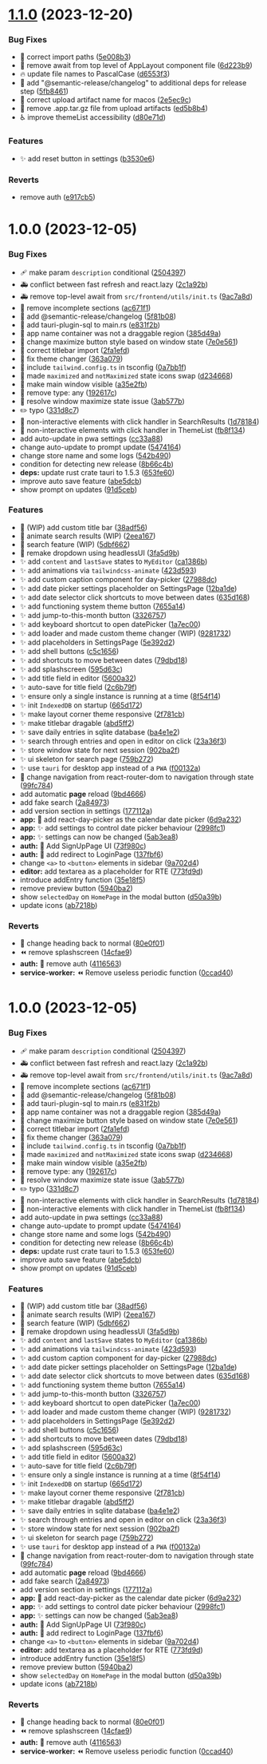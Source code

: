 # [1.1.0](https://github.com/knownasnaffy/inner-ink/compare/v1.0.0...v1.1.0) (2023-12-20)


### Bug Fixes

* :bug: correct import paths ([5e008b3](https://github.com/knownasnaffy/inner-ink/commit/5e008b36ded15e5209983779ca59f380699a50cc))
* :bug: remove await from top level of AppLayout component file ([6d223b9](https://github.com/knownasnaffy/inner-ink/commit/6d223b9de4345478a5f693320e8a5622a97b7bce))
* :fire: update file names to PascalCase ([d6553f3](https://github.com/knownasnaffy/inner-ink/commit/d6553f3b5558c242396942cbb4c050467499190c))
* :green_heart: add "@semantic-release/changelog" to additional deps for release step ([5fb8461](https://github.com/knownasnaffy/inner-ink/commit/5fb8461bf4e89a4e830b0e10946712df45a35b88))
* :green_heart: correct upload artifact name for macos ([2e5ec9c](https://github.com/knownasnaffy/inner-ink/commit/2e5ec9cc41ee950031e67399c1ce417051ab97a9))
* :green_heart: remove .app.tar.gz file from upload artifacts ([ed5b8b4](https://github.com/knownasnaffy/inner-ink/commit/ed5b8b4843f3b76033808a92b149cd4a6deb52cf))
* :wheelchair: improve themeList accessibility ([d80e71d](https://github.com/knownasnaffy/inner-ink/commit/d80e71d3c47d97d525ce127c7b9c11e88d5e293f))


### Features

* :sparkles: add reset button in settings ([b3530e6](https://github.com/knownasnaffy/inner-ink/commit/b3530e6e2a9a31d5efe06a1d73a1cb85ea18c04b))


### Reverts

* remove auth ([e917cb5](https://github.com/knownasnaffy/inner-ink/commit/e917cb5fc578fd42699b3a39504e9faab1cab68e))

# 1.0.0 (2023-12-05)


### Bug Fixes

* :adhesive_bandage: make param `description` conditional ([2504397](https://github.com/knownasnaffy/inner-ink/commit/25043976ebfdebe8abb149cafa3f7fff7c5e278d))
* :ambulance: conflict between fast refresh and react.lazy ([2c1a92b](https://github.com/knownasnaffy/inner-ink/commit/2c1a92be4a4f29867ac15e821b8540293d9ec77f))
* :ambulance: remove top-level await from `src/frontend/utils/init.ts` ([9ac7a8d](https://github.com/knownasnaffy/inner-ink/commit/9ac7a8d91e67acd82844e5492677f327b1ccdfc1))
* :art: remove incomplete sections ([ac671f1](https://github.com/knownasnaffy/inner-ink/commit/ac671f1050443203ed4097752dae8ba8fa891c91))
* :bug: add @semantic-release/changelog ([5f81b08](https://github.com/knownasnaffy/inner-ink/commit/5f81b082ab08e22bb6acabe6bc237ef11ce2e9cc))
* :bug: add tauri-plugin-sql to main.rs ([e831f2b](https://github.com/knownasnaffy/inner-ink/commit/e831f2b5dc8f49878e2a07a938dc817d091b1407))
* :bug: app name container was not a draggable region ([385d49a](https://github.com/knownasnaffy/inner-ink/commit/385d49a270b0f648a41539457447ac244b883f18))
* :bug: change maximize button style based on window state ([7e0e561](https://github.com/knownasnaffy/inner-ink/commit/7e0e56146dda64de341fad14f3caab1c299a9818))
* :bug: correct titlebar import ([2fa1efd](https://github.com/knownasnaffy/inner-ink/commit/2fa1efdb18de434341a9f38bef28ebfda4d74ec5))
* :bug: fix theme changer ([363a079](https://github.com/knownasnaffy/inner-ink/commit/363a079581b9a3821503fc77aae318a97ad1b305))
* :bug: include `tailwind.config.ts` in tsconfig ([0a7bb1f](https://github.com/knownasnaffy/inner-ink/commit/0a7bb1fb754d976a95612b1b2227e565463b2555))
* :bug: made `maximized` and `notMaximized` state icons swap ([d234668](https://github.com/knownasnaffy/inner-ink/commit/d234668e3e5162b694f1d2eddc7e98a50f921ab4))
* :bug: make main window visible ([a35e2fb](https://github.com/knownasnaffy/inner-ink/commit/a35e2fb51f4696aaa5494eef53290cc2a2412922))
* :bug: remove type: any ([192617c](https://github.com/knownasnaffy/inner-ink/commit/192617c720c01e640a749cbf292a8b337caa9535))
* :bug: resolve window maximize state issue ([3ab577b](https://github.com/knownasnaffy/inner-ink/commit/3ab577bc6dcec619c5d09dcad3aad33bdb78bb67))
* :pencil2: typo ([331d8c7](https://github.com/knownasnaffy/inner-ink/commit/331d8c7208974f0467b26633d3a992e2569eba2c))
* :rotating_light: non-interactive elements with click handler in SearchResults ([1d78184](https://github.com/knownasnaffy/inner-ink/commit/1d781845c65d58a6c2b81b23857439d9fd3f3736))
* :rotating_light: non-interactive elements with click handler in ThemeList ([fb8f134](https://github.com/knownasnaffy/inner-ink/commit/fb8f134afe416b1f3aadf3d3284ba4c54667f485))
* add auto-update in pwa settings ([cc33a88](https://github.com/knownasnaffy/inner-ink/commit/cc33a88d502f45638250f12b182b0d93706797f9))
* change auto-update to prompt update ([5474164](https://github.com/knownasnaffy/inner-ink/commit/54741647eef040619b2121f4046fa23421c7c832))
* change store name and some logs ([542b490](https://github.com/knownasnaffy/inner-ink/commit/542b4904128a270e3afd3dfdee4b95e6b40f4c7d))
* condition for detecting new release ([8b66c4b](https://github.com/knownasnaffy/inner-ink/commit/8b66c4bb23d634cc640c1003048e568d90c5f1f8))
* **deps:** update rust crate tauri to 1.5.3 ([653fe60](https://github.com/knownasnaffy/inner-ink/commit/653fe60ded304ea2cfdc3e4f5e756b6d17a80a80))
* improve auto save feature ([abe5dcb](https://github.com/knownasnaffy/inner-ink/commit/abe5dcbec0faa3e1444358fe86fd818d6cf83dc7))
* show prompt on updates ([91d5ceb](https://github.com/knownasnaffy/inner-ink/commit/91d5cebfa00fbe48f8cd6b932a1a55b825a373a0))


### Features

* :construction: (WIP) add custom title bar ([38adf56](https://github.com/knownasnaffy/inner-ink/commit/38adf5601769927f4c07f3443bc3eb5c8fa51e22))
* :construction: animate search results (WIP) ([2eea167](https://github.com/knownasnaffy/inner-ink/commit/2eea1678693e5475c0a3f3bdc413e528f88ac320))
* :construction: search feature (WIP) ([5dbf662](https://github.com/knownasnaffy/inner-ink/commit/5dbf6621e4516491ca3a42c3d09732cd701f0286))
* :lipstick: remake dropdown using headlessUI ([3fa5d9b](https://github.com/knownasnaffy/inner-ink/commit/3fa5d9b890a3da413850b783a62f2b48416b09c9))
* :sparkles: add `content` and `lastSave` states to `MyEditor` ([ca1386b](https://github.com/knownasnaffy/inner-ink/commit/ca1386ba84afee678b64355261f85af58d668b30))
* :sparkles: add animations via `tailwindcss-animate` ([423d593](https://github.com/knownasnaffy/inner-ink/commit/423d5934599c0336e12670bf40f073af0917cee7))
* :sparkles: add custom caption component for day-picker ([27988dc](https://github.com/knownasnaffy/inner-ink/commit/27988dc9da8db079cdb4e61051d952f2377e47df))
* :sparkles: add date picker settings placeholder on SettingsPage ([12ba1de](https://github.com/knownasnaffy/inner-ink/commit/12ba1de9e744355231756c9155d95c6c86184bfc))
* :sparkles: add date selector click shortcuts to move between dates ([635d168](https://github.com/knownasnaffy/inner-ink/commit/635d168739c0e5adea13a69ae4a12afd149527df))
* :sparkles: add functioning system theme button ([7655a14](https://github.com/knownasnaffy/inner-ink/commit/7655a148fe0b5cbf41eaa1fcbae3e228426313f3))
* :sparkles: add jump-to-this-month button ([3326757](https://github.com/knownasnaffy/inner-ink/commit/332675734725c5c5a57d565df5e05b722de4f18c))
* :sparkles: add keyboard shortcut to open datePicker ([1a7ec00](https://github.com/knownasnaffy/inner-ink/commit/1a7ec001b1c7a3bb4efc6e33b5c4883a013f6030))
* :sparkles: add loader and made custom theme changer (WIP) ([9281732](https://github.com/knownasnaffy/inner-ink/commit/9281732eb5bb3186e3b8f4fdbd28d77aa86009c0))
* :sparkles: add placeholders in SettingsPage ([5e392d2](https://github.com/knownasnaffy/inner-ink/commit/5e392d2d54415f789382ec09350ae69b9341a3e7))
* :sparkles: add shell buttons ([c5c1656](https://github.com/knownasnaffy/inner-ink/commit/c5c1656239200db51bcf2a6f974b68d501864334))
* :sparkles: add shortcuts to move between dates ([79dbd18](https://github.com/knownasnaffy/inner-ink/commit/79dbd1868a724bb538820c6a2ce8b48c0c2733b1))
* :sparkles: add splashscreen ([595d63c](https://github.com/knownasnaffy/inner-ink/commit/595d63cadcad924d5d38ad433b1d5b21bbef7275))
* :sparkles: add title field in editor ([5600a32](https://github.com/knownasnaffy/inner-ink/commit/5600a32837b84c8db86adc1cbd27097a1d0ba68b))
* :sparkles: auto-save for title field ([2c6b79f](https://github.com/knownasnaffy/inner-ink/commit/2c6b79f67a166ae98379cfe68da3bda0fd69c112))
* :sparkles: ensure only a single instance is running at a time ([8f54f14](https://github.com/knownasnaffy/inner-ink/commit/8f54f1414901fbade6201f970b15592bc9db86a3))
* :sparkles: init `IndexedDB` on startup ([665d172](https://github.com/knownasnaffy/inner-ink/commit/665d172db8bb55ca7005e52468493b76e5765381))
* :sparkles: make layout corner theme responsive ([2f781cb](https://github.com/knownasnaffy/inner-ink/commit/2f781cbdd218a936ec24d934b887b52a8444f572))
* :sparkles: make titlebar dragable ([abd5ff2](https://github.com/knownasnaffy/inner-ink/commit/abd5ff22f23d0bad6e2ebc4d319fc4350cebd8d9))
* :sparkles: save daily entries in sqlite database ([ba4e1e2](https://github.com/knownasnaffy/inner-ink/commit/ba4e1e22ba016c58f49ebcedd1d1dc311c68d12b))
* :sparkles: search through entries and open in editor on click ([23a36f3](https://github.com/knownasnaffy/inner-ink/commit/23a36f3c1cc095f504c64630c04fafed6d22c8d8))
* :sparkles: store window state for next session ([902ba2f](https://github.com/knownasnaffy/inner-ink/commit/902ba2f916900f0974dbfc1b9cb9594aac3eb076))
* :sparkles: ui skeleton for search page ([759b272](https://github.com/knownasnaffy/inner-ink/commit/759b2726befbd313bec010ddf4d57858a9c0a9f8))
* :sparkles: use `tauri` for desktop app instead of a `PWA` ([f00132a](https://github.com/knownasnaffy/inner-ink/commit/f00132ad9ccdff302c78138e4d42d4bd64f8e46d))
* :truck: change navigation from react-router-dom to navigation through state ([99fc784](https://github.com/knownasnaffy/inner-ink/commit/99fc78433600a03cd5fb4f5171b824824ca45d0d))
* add automatic **page** reload ([9bd4666](https://github.com/knownasnaffy/inner-ink/commit/9bd466661efb6602b4784cb8345e4ccccc4a7e1e))
* add fake search ([2a84973](https://github.com/knownasnaffy/inner-ink/commit/2a84973bad487f77d87241d344a78eff4e591145))
* add version section in settings ([177112a](https://github.com/knownasnaffy/inner-ink/commit/177112a229db541cd595fc01a3cfe712eba67701))
* **app:** :construction: add react-day-picker as the calendar date picker ([6d9a232](https://github.com/knownasnaffy/inner-ink/commit/6d9a232c41d848d1005ace67493ee43ea6760197))
* **app:** :sparkles: add settings to control date picker behaviour ([2998fc1](https://github.com/knownasnaffy/inner-ink/commit/2998fc1e6b404b68c7c1f7a7e03dd836dd508fce))
* **app:** :sparkles: settings can now be changed ([5ab3ea8](https://github.com/knownasnaffy/inner-ink/commit/5ab3ea8037ee74239ff8f7917000357597f10c10))
* **auth:** :lipstick: Add SignUpPage UI ([73f980c](https://github.com/knownasnaffy/inner-ink/commit/73f980c496f3518b3d7b5c574102e1153af467c2))
* **auth:** :passport_control: add redirect to LoginPage ([137fbf6](https://github.com/knownasnaffy/inner-ink/commit/137fbf6122f3039d56d9d93512a1ce11204ecf22))
* change `<a>` to `<button>` elements in sidebar ([9a702d4](https://github.com/knownasnaffy/inner-ink/commit/9a702d47e766e0ee51c67cce18c7765c033a44f5))
* **editor:** add textarea as a placeholder for RTE ([773fd9d](https://github.com/knownasnaffy/inner-ink/commit/773fd9dd16fa9a3ec965d5c113083435fbf7483c))
* introduce addEntry function ([35e18f5](https://github.com/knownasnaffy/inner-ink/commit/35e18f5349e1542d2cbaf3c34af2a132ee9ac8fc))
* remove preview button ([5940ba2](https://github.com/knownasnaffy/inner-ink/commit/5940ba248b7c05afb10ba8bd286d226d93247006))
* show `selectedDay` on `HomePage` in the modal button ([d50a39b](https://github.com/knownasnaffy/inner-ink/commit/d50a39bcb5fa4a2f54ec6fde0580cd31f02a8b89))
* update icons ([ab7218b](https://github.com/knownasnaffy/inner-ink/commit/ab7218b1015dff9d1b6bdd2602597d1815935946))


### Reverts

* :lipstick: change heading back to normal ([80e0f01](https://github.com/knownasnaffy/inner-ink/commit/80e0f010d12d25edbe902d0ed1fc323cb97cebbd))
* :rewind: remove splashscreen ([14cfae9](https://github.com/knownasnaffy/inner-ink/commit/14cfae91fc32b24d885a3e18fd0e93ca873aa2de))
* **auth:** :passport_control: remove auth ([4116563](https://github.com/knownasnaffy/inner-ink/commit/41165635ff2bf658e932f9d225cbe1a5db369c80))
* **service-worker:** :rewind: Remove useless periodic function ([0ccad40](https://github.com/knownasnaffy/inner-ink/commit/0ccad4042568a5ae34d0f16b62d0a9675f646e14))

# 1.0.0 (2023-12-05)


### Bug Fixes

* :adhesive_bandage: make param `description` conditional ([2504397](https://github.com/knownasnaffy/inner-ink/commit/25043976ebfdebe8abb149cafa3f7fff7c5e278d))
* :ambulance: conflict between fast refresh and react.lazy ([2c1a92b](https://github.com/knownasnaffy/inner-ink/commit/2c1a92be4a4f29867ac15e821b8540293d9ec77f))
* :ambulance: remove top-level await from `src/frontend/utils/init.ts` ([9ac7a8d](https://github.com/knownasnaffy/inner-ink/commit/9ac7a8d91e67acd82844e5492677f327b1ccdfc1))
* :art: remove incomplete sections ([ac671f1](https://github.com/knownasnaffy/inner-ink/commit/ac671f1050443203ed4097752dae8ba8fa891c91))
* :bug: add @semantic-release/changelog ([5f81b08](https://github.com/knownasnaffy/inner-ink/commit/5f81b082ab08e22bb6acabe6bc237ef11ce2e9cc))
* :bug: add tauri-plugin-sql to main.rs ([e831f2b](https://github.com/knownasnaffy/inner-ink/commit/e831f2b5dc8f49878e2a07a938dc817d091b1407))
* :bug: app name container was not a draggable region ([385d49a](https://github.com/knownasnaffy/inner-ink/commit/385d49a270b0f648a41539457447ac244b883f18))
* :bug: change maximize button style based on window state ([7e0e561](https://github.com/knownasnaffy/inner-ink/commit/7e0e56146dda64de341fad14f3caab1c299a9818))
* :bug: correct titlebar import ([2fa1efd](https://github.com/knownasnaffy/inner-ink/commit/2fa1efdb18de434341a9f38bef28ebfda4d74ec5))
* :bug: fix theme changer ([363a079](https://github.com/knownasnaffy/inner-ink/commit/363a079581b9a3821503fc77aae318a97ad1b305))
* :bug: include `tailwind.config.ts` in tsconfig ([0a7bb1f](https://github.com/knownasnaffy/inner-ink/commit/0a7bb1fb754d976a95612b1b2227e565463b2555))
* :bug: made `maximized` and `notMaximized` state icons swap ([d234668](https://github.com/knownasnaffy/inner-ink/commit/d234668e3e5162b694f1d2eddc7e98a50f921ab4))
* :bug: make main window visible ([a35e2fb](https://github.com/knownasnaffy/inner-ink/commit/a35e2fb51f4696aaa5494eef53290cc2a2412922))
* :bug: remove type: any ([192617c](https://github.com/knownasnaffy/inner-ink/commit/192617c720c01e640a749cbf292a8b337caa9535))
* :bug: resolve window maximize state issue ([3ab577b](https://github.com/knownasnaffy/inner-ink/commit/3ab577bc6dcec619c5d09dcad3aad33bdb78bb67))
* :pencil2: typo ([331d8c7](https://github.com/knownasnaffy/inner-ink/commit/331d8c7208974f0467b26633d3a992e2569eba2c))
* :rotating_light: non-interactive elements with click handler in SearchResults ([1d78184](https://github.com/knownasnaffy/inner-ink/commit/1d781845c65d58a6c2b81b23857439d9fd3f3736))
* :rotating_light: non-interactive elements with click handler in ThemeList ([fb8f134](https://github.com/knownasnaffy/inner-ink/commit/fb8f134afe416b1f3aadf3d3284ba4c54667f485))
* add auto-update in pwa settings ([cc33a88](https://github.com/knownasnaffy/inner-ink/commit/cc33a88d502f45638250f12b182b0d93706797f9))
* change auto-update to prompt update ([5474164](https://github.com/knownasnaffy/inner-ink/commit/54741647eef040619b2121f4046fa23421c7c832))
* change store name and some logs ([542b490](https://github.com/knownasnaffy/inner-ink/commit/542b4904128a270e3afd3dfdee4b95e6b40f4c7d))
* condition for detecting new release ([8b66c4b](https://github.com/knownasnaffy/inner-ink/commit/8b66c4bb23d634cc640c1003048e568d90c5f1f8))
* **deps:** update rust crate tauri to 1.5.3 ([653fe60](https://github.com/knownasnaffy/inner-ink/commit/653fe60ded304ea2cfdc3e4f5e756b6d17a80a80))
* improve auto save feature ([abe5dcb](https://github.com/knownasnaffy/inner-ink/commit/abe5dcbec0faa3e1444358fe86fd818d6cf83dc7))
* show prompt on updates ([91d5ceb](https://github.com/knownasnaffy/inner-ink/commit/91d5cebfa00fbe48f8cd6b932a1a55b825a373a0))


### Features

* :construction: (WIP) add custom title bar ([38adf56](https://github.com/knownasnaffy/inner-ink/commit/38adf5601769927f4c07f3443bc3eb5c8fa51e22))
* :construction: animate search results (WIP) ([2eea167](https://github.com/knownasnaffy/inner-ink/commit/2eea1678693e5475c0a3f3bdc413e528f88ac320))
* :construction: search feature (WIP) ([5dbf662](https://github.com/knownasnaffy/inner-ink/commit/5dbf6621e4516491ca3a42c3d09732cd701f0286))
* :lipstick: remake dropdown using headlessUI ([3fa5d9b](https://github.com/knownasnaffy/inner-ink/commit/3fa5d9b890a3da413850b783a62f2b48416b09c9))
* :sparkles: add `content` and `lastSave` states to `MyEditor` ([ca1386b](https://github.com/knownasnaffy/inner-ink/commit/ca1386ba84afee678b64355261f85af58d668b30))
* :sparkles: add animations via `tailwindcss-animate` ([423d593](https://github.com/knownasnaffy/inner-ink/commit/423d5934599c0336e12670bf40f073af0917cee7))
* :sparkles: add custom caption component for day-picker ([27988dc](https://github.com/knownasnaffy/inner-ink/commit/27988dc9da8db079cdb4e61051d952f2377e47df))
* :sparkles: add date picker settings placeholder on SettingsPage ([12ba1de](https://github.com/knownasnaffy/inner-ink/commit/12ba1de9e744355231756c9155d95c6c86184bfc))
* :sparkles: add date selector click shortcuts to move between dates ([635d168](https://github.com/knownasnaffy/inner-ink/commit/635d168739c0e5adea13a69ae4a12afd149527df))
* :sparkles: add functioning system theme button ([7655a14](https://github.com/knownasnaffy/inner-ink/commit/7655a148fe0b5cbf41eaa1fcbae3e228426313f3))
* :sparkles: add jump-to-this-month button ([3326757](https://github.com/knownasnaffy/inner-ink/commit/332675734725c5c5a57d565df5e05b722de4f18c))
* :sparkles: add keyboard shortcut to open datePicker ([1a7ec00](https://github.com/knownasnaffy/inner-ink/commit/1a7ec001b1c7a3bb4efc6e33b5c4883a013f6030))
* :sparkles: add loader and made custom theme changer (WIP) ([9281732](https://github.com/knownasnaffy/inner-ink/commit/9281732eb5bb3186e3b8f4fdbd28d77aa86009c0))
* :sparkles: add placeholders in SettingsPage ([5e392d2](https://github.com/knownasnaffy/inner-ink/commit/5e392d2d54415f789382ec09350ae69b9341a3e7))
* :sparkles: add shell buttons ([c5c1656](https://github.com/knownasnaffy/inner-ink/commit/c5c1656239200db51bcf2a6f974b68d501864334))
* :sparkles: add shortcuts to move between dates ([79dbd18](https://github.com/knownasnaffy/inner-ink/commit/79dbd1868a724bb538820c6a2ce8b48c0c2733b1))
* :sparkles: add splashscreen ([595d63c](https://github.com/knownasnaffy/inner-ink/commit/595d63cadcad924d5d38ad433b1d5b21bbef7275))
* :sparkles: add title field in editor ([5600a32](https://github.com/knownasnaffy/inner-ink/commit/5600a32837b84c8db86adc1cbd27097a1d0ba68b))
* :sparkles: auto-save for title field ([2c6b79f](https://github.com/knownasnaffy/inner-ink/commit/2c6b79f67a166ae98379cfe68da3bda0fd69c112))
* :sparkles: ensure only a single instance is running at a time ([8f54f14](https://github.com/knownasnaffy/inner-ink/commit/8f54f1414901fbade6201f970b15592bc9db86a3))
* :sparkles: init `IndexedDB` on startup ([665d172](https://github.com/knownasnaffy/inner-ink/commit/665d172db8bb55ca7005e52468493b76e5765381))
* :sparkles: make layout corner theme responsive ([2f781cb](https://github.com/knownasnaffy/inner-ink/commit/2f781cbdd218a936ec24d934b887b52a8444f572))
* :sparkles: make titlebar dragable ([abd5ff2](https://github.com/knownasnaffy/inner-ink/commit/abd5ff22f23d0bad6e2ebc4d319fc4350cebd8d9))
* :sparkles: save daily entries in sqlite database ([ba4e1e2](https://github.com/knownasnaffy/inner-ink/commit/ba4e1e22ba016c58f49ebcedd1d1dc311c68d12b))
* :sparkles: search through entries and open in editor on click ([23a36f3](https://github.com/knownasnaffy/inner-ink/commit/23a36f3c1cc095f504c64630c04fafed6d22c8d8))
* :sparkles: store window state for next session ([902ba2f](https://github.com/knownasnaffy/inner-ink/commit/902ba2f916900f0974dbfc1b9cb9594aac3eb076))
* :sparkles: ui skeleton for search page ([759b272](https://github.com/knownasnaffy/inner-ink/commit/759b2726befbd313bec010ddf4d57858a9c0a9f8))
* :sparkles: use `tauri` for desktop app instead of a `PWA` ([f00132a](https://github.com/knownasnaffy/inner-ink/commit/f00132ad9ccdff302c78138e4d42d4bd64f8e46d))
* :truck: change navigation from react-router-dom to navigation through state ([99fc784](https://github.com/knownasnaffy/inner-ink/commit/99fc78433600a03cd5fb4f5171b824824ca45d0d))
* add automatic **page** reload ([9bd4666](https://github.com/knownasnaffy/inner-ink/commit/9bd466661efb6602b4784cb8345e4ccccc4a7e1e))
* add fake search ([2a84973](https://github.com/knownasnaffy/inner-ink/commit/2a84973bad487f77d87241d344a78eff4e591145))
* add version section in settings ([177112a](https://github.com/knownasnaffy/inner-ink/commit/177112a229db541cd595fc01a3cfe712eba67701))
* **app:** :construction: add react-day-picker as the calendar date picker ([6d9a232](https://github.com/knownasnaffy/inner-ink/commit/6d9a232c41d848d1005ace67493ee43ea6760197))
* **app:** :sparkles: add settings to control date picker behaviour ([2998fc1](https://github.com/knownasnaffy/inner-ink/commit/2998fc1e6b404b68c7c1f7a7e03dd836dd508fce))
* **app:** :sparkles: settings can now be changed ([5ab3ea8](https://github.com/knownasnaffy/inner-ink/commit/5ab3ea8037ee74239ff8f7917000357597f10c10))
* **auth:** :lipstick: Add SignUpPage UI ([73f980c](https://github.com/knownasnaffy/inner-ink/commit/73f980c496f3518b3d7b5c574102e1153af467c2))
* **auth:** :passport_control: add redirect to LoginPage ([137fbf6](https://github.com/knownasnaffy/inner-ink/commit/137fbf6122f3039d56d9d93512a1ce11204ecf22))
* change `<a>` to `<button>` elements in sidebar ([9a702d4](https://github.com/knownasnaffy/inner-ink/commit/9a702d47e766e0ee51c67cce18c7765c033a44f5))
* **editor:** add textarea as a placeholder for RTE ([773fd9d](https://github.com/knownasnaffy/inner-ink/commit/773fd9dd16fa9a3ec965d5c113083435fbf7483c))
* introduce addEntry function ([35e18f5](https://github.com/knownasnaffy/inner-ink/commit/35e18f5349e1542d2cbaf3c34af2a132ee9ac8fc))
* remove preview button ([5940ba2](https://github.com/knownasnaffy/inner-ink/commit/5940ba248b7c05afb10ba8bd286d226d93247006))
* show `selectedDay` on `HomePage` in the modal button ([d50a39b](https://github.com/knownasnaffy/inner-ink/commit/d50a39bcb5fa4a2f54ec6fde0580cd31f02a8b89))
* update icons ([ab7218b](https://github.com/knownasnaffy/inner-ink/commit/ab7218b1015dff9d1b6bdd2602597d1815935946))


### Reverts

* :lipstick: change heading back to normal ([80e0f01](https://github.com/knownasnaffy/inner-ink/commit/80e0f010d12d25edbe902d0ed1fc323cb97cebbd))
* :rewind: remove splashscreen ([14cfae9](https://github.com/knownasnaffy/inner-ink/commit/14cfae91fc32b24d885a3e18fd0e93ca873aa2de))
* **auth:** :passport_control: remove auth ([4116563](https://github.com/knownasnaffy/inner-ink/commit/41165635ff2bf658e932f9d225cbe1a5db369c80))
* **service-worker:** :rewind: Remove useless periodic function ([0ccad40](https://github.com/knownasnaffy/inner-ink/commit/0ccad4042568a5ae34d0f16b62d0a9675f646e14))
